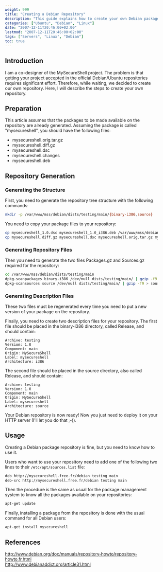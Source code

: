 ```yaml
---
weight: 999
title: "Creating a Debian Repository"
description: "This guide explains how to create your own Debian package repository for hosting custom packages."
categories: ["Ubuntu", "Debian", "Linux"]
date: "2007-12-11T20:46:00+02:00"
lastmod: "2007-12-11T20:46:00+02:00"
tags: ["Servers", "Linux", "Debian"]
toc: true
---
```


## Introduction

I am a co-designer of the MySecureShell project. The problem is that getting your project accepted in the official Debian/Ubuntu repositories requires significant effort. Therefore, while waiting, we decided to create our own repository. Here, I will describe the steps to create your own repository.

## Preparation

This article assumes that the packages to be made available on the repository are already generated. Assuming the package is called "mysecureshell", you should have the following files:

- mysecureshell.orig.tar.gz
- mysecureshell.diff.gz
- mysecureshell.dsc
- mysecureshell.changes
- mysecureshell.deb

## Repository Generation

### Generating the Structure

First, you need to generate the repository tree structure with the following commands:

```bash
mkdir -p /var/www/mss/debian/dists/testing/main/{binary-i386,source}
```

You need to copy your package files to your repository:

```bash
cp mysecureshell_1.0.dsc mysecureshell_1.0_i386.deb /var/www/mss/debian/dists/testing/main/binary-i386/
cp mysecureshell.diff.gz mysecureshell.dsc mysecureshell.orig.tar.gz mysecureshell.orig.changes /var/www/mss/debian/dists/testing/main/source
```

### Generating Repository Files

Then you need to generate the two files Packages.gz and Sources.gz required for the repository:

```bash
cd /var/www/mss/debian/dists/testing/main
dpkg-scanpackages binary-i386 /dev/null dists/testing/main/ | gzip -f9 > binary-i386/Packages.gz
dpkg-scansources source /dev/null dists/testing/main/ | gzip -f9 > source/Sources.gz
```

### Generating Description Files

These two files must be regenerated every time you need to put a new version of your package on the repository.

Finally, you need to create two description files for your repository. The first file should be placed in the binary-i386 directory, called Release, and should contain:

```
Archive: testing
Version: 1.0
Component: main
Origin: MySecureShell
Label: mysecureshell
Architecture: i386
```

The second file should be placed in the source directory, also called Release, and should contain:

```
Archive: testing
Version: 1.0
Component: main
Origin: MySecureShell
Label: mysecureshell
Architecture: source
```

Your Debian repository is now ready! Now you just need to deploy it on your HTTP server (I'll let you do that ;-)).

## Usage

Creating a Debian package repository is fine, but you need to know how to use it.

Users who want to use your repository need to add one of the following two lines to their `/etc/apt/sources.list` file:

```bash
deb http://mysecureshell.free.fr/debian testing main
deb-src http://mysecureshell.free.fr/debian testing main
```

Then the procedure is the same as usual for the package management system to know all the packages available on your repositories:

```bash
apt-get update
```

Finally, installing a package from the repository is done with the usual command for all Debian users:

```bash
apt-get install mysecureshell
```

## References

http://www.debian.org/doc/manuals/repository-howto/repository-howto.fr.html  
http://www.debianaddict.org/article31.html
